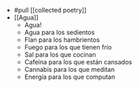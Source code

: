 - #pull [[collected poetry]]
- [[Agua]]
  - Agua!
  - Agua para los sedientos
  - Flan para los hambrientos
  - Fuego para los que tienen frío
  - Sal para los que cocinan
  - Cafeína para los que están cansados
  - Cannabis para los que meditan
  - Energía para los que computan
